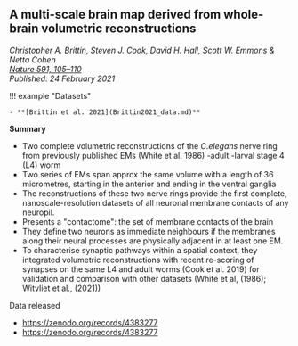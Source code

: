 ## A multi-scale brain map derived from whole-brain volumetric reconstructions
_Christopher A. Brittin, Steven J. Cook, David H. Hall, Scott W. Emmons & Netta Cohen_ <br> _[Nature 591, 105–110](https://doi.org/10.1038/s41586-021-03284-x)_<br>
_Published: 24 February 2021_


!!! example "Datasets"     

    - **[Brittin et al. 2021](Brittin2021_data.md)**

**Summary**


- Two complete volumetric reconstructions of the _C.elegans_ nerve ring from previously published EMs (White et al. 1986)
  -adult
  -larval stage 4 (L4) worm
- Two series of EMs span approx the same volume with a length of 36 micrometres, starting in the anterior and ending in the ventral ganglia
- The reconstructions of these two nerve rings provide the first complete, nanoscale-resolution datasets of all neuronal membrane contacts of any neuropil.
- Presents a "contactome": the set of membrane contacts of the brain
- They define two neurons as immediate neighbours if the membranes along their neural processes are physically adjacent in at least one EM.
- To characterise synaptic pathways within a spatial context, they integrated volumetric reconstructions with recent re-scoring of synapses on the same L4 and adult worms (Cook et al. 2019) for validation and comparison with other datasets (White et al, (1986); Witvliet et al., (2021))

Data released

  - https://zenodo.org/records/4383277
  - https://zenodo.org/records/4383277

